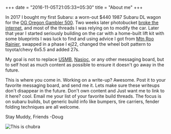 +++
date = "2016-11-05T21:05:33+05:30"
title = "About me"
+++

In 2017 I bought my first Subaru: a worn-out $440 1987 Subaru DL wagon for the <a href="https://gambler500.com/">OG Oregon Gambler 500</a>. Two weeks later photobucket [broke the internet](https://medium.com/@AxelApp/how-photobucket-broke-the-internet-and-why-you-should-care-4a244bda6b7e), and most of the threads I was relying on to modify the car. Later that year I started seriously building on the car with a home-built lift kit with some blueprints I was luck to find and using advice I got from <a href="">Mtn Roo Rainier</a>, swapped in a phase I ej22, changed the wheel bolt pattern to toyota/chevy 6x5.5 and added 27s.

My goal is not to replace [USMB](http://www.ultimatesubaru.org/forum), [Nasioc](https://forums.nasioc.com/), or any other messaging board, but to self host as much content as possible to ensure it doesn't go away in the future.

This is where you come in. Working on a write-up? Awesome. Post it to your favorite messaging board, and send me it. Lets make sure these writeups don't disappear in the future. Don't own content and Just want me to link to it here? cool. Email me your list of your favorite build threads. The focus is on subaru builds, but generic build info like bumpers, tire carriers, fender folding techniques are all welcome.


Stay Muddy, Friends
-Doug

![This is chubra][1]

[1]: ./img/site/elChubra.jpg

